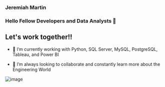 ### Jeremiah Martin 

### Hello Fellow Developers and Data Analysts 👋

## Let's work together!!


- 🔭 I’m currently working with Python, SQL Server, MySQL, PostgreSQL, Tableau, and Power BI 

- 👯 I’m always looking to collaborate and constantly learn more about the Engineering World




 

![image](https://user-images.githubusercontent.com/86543368/193711164-7d32bac8-9839-4888-be4b-e67bd6ed7053.png)

